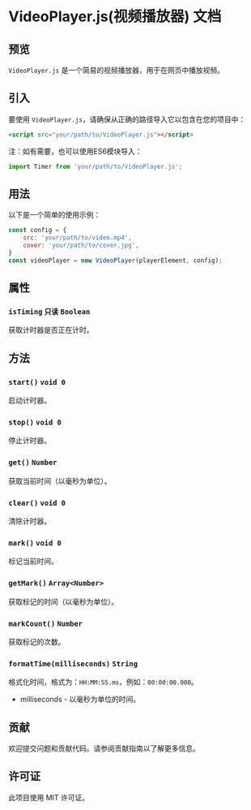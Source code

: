 # VideoPlayer.js(视频播放器) 文档

## 预览
`VideoPlayer.js` 是一个简易的视频播放器，用于在网页中播放视频。

## 引入
要使用 `VideoPlayer.js`，请确保从正确的路径导入它以包含在您的项目中：
```html
<script src="your/path/to/VideoPlayer.js"></script>
```
注：如有需要，也可以使用ES6模块导入：
```javascript
import Timer from 'your/path/to/VideoPlayer.js';
```

## 用法

以下是一个简单的使用示例：

```javascript
const config = {
    src: 'your/path/to/video.mp4',
    cover: 'your/path/to/cover.jpg',
}
const videoPlayer = new VideoPlayer(playerElement, config);
```

## 属性

### `isTiming` `只读` `Boolean`
获取计时器是否正在计时。

## 方法

### `start()` `void 0`
启动计时器。

### `stop()` `void 0`
停止计时器。

### `get()` `Number`
获取当前时间（以毫秒为单位）。

### `clear()` `void 0`
清除计时器。

### `mark()` `void 0`
标记当前时间。

### `getMark()` `Array<Number>`
获取标记的时间（以毫秒为单位）。

### `markCount()` `Number`
获取标记的次数。

### `formatTime(milliseconds)` `String`
格式化时间，格式为：`HH:MM:SS.ms`，例如：`00:00:00.000`。
 - milliseconds - 以毫秒为单位的时间。

## 贡献

欢迎提交问题和贡献代码。请参阅贡献指南以了解更多信息。

## 许可证

此项目使用 MIT 许可证。